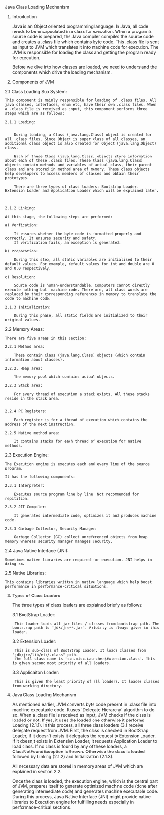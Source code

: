 Java Class Loading Mechanism


1. Introduction


	Java is an Object oriented programming language. In Java, all code needs to be encapsulated in a class for execution. When a program’s source code is prepared, the Java compiler compiles the source code and creates a .class file which contains byte code. This .class file is sent as input to JVM which translates it into machine code for execution. The JVM is responsible for loading the class and getting the program ready for execution.

	Before we dive into how classes are loaded, we need to understand the components which drive the loading mechanism. 


2. Components of JVM


2.1 Class Loading Sub System:


	This component is mainly responsible for loading of .class files. All java classes, interfaces, enum etc, have their own .class files. When a .class file is received as input, this component performs three steps which are as follows:

	2.1.1 Loading:


		During loading, a Class (java.lang.Class) object is created for all .class files. Since Object is super class of all classes, an additional class object is also created for Object (java.lang.Object) class. 

		Each of these Class (java.lang.Class) objects store information about each of these .class files. These Class (java.lang.Class) objects contain methods and variables of actual class, their parent class and are stored in method area of memory. These class objects help developers to access members of classes and obtain their prototypes.

		There are three types of class loaders: Bootstrap Loader, Extension Loader and Application Loader which will be explained later.



	2.1.2 Linking:

	At this stage, the following steps are performed:

	a) Verfication:

		It ensures whether the byte code is formatted properly and correctly. It ensures security and safety.
		If verification fails, an exception is generated.

	b) Preparation:

		During this step, all static variables are initialised to their default values. For example, default values for int and double are 0 and 0.0 respectively.

	c) Resolution:

		Source code is human-understandable. Computers cannot directly execute nothing but  machine code. Therefore, all class words are replaced by their corresponding references in memory to translate the code to machine code.

	2.1.3 Initialization:

		During this phase, all static fields are initialized to their original values.


2.2 Memory Areas:


	There are five areas in this section:

	2.2.1 Method area:

		These contain Class (java.lang.Class) objects (which contain information about classes).

	2.2.2. Heap area:

		The memory pool which contains actual objects.

	2.2.3 Stack area:

		For every thread of execution a stack exists. All these stacks reside in the stack area.


	2.2.4 PC Registers:

		Each register is for a thread of execution which contains the address of the next instruction.

	2.2.5 Native method area:

		It contains stacks for each thread of execution for native methods.


2.3 Execution Engine:


	The Execution engine is executes each and every line of the source program.

	It has the following components: 

	2.3.1 Interpreter:
		
		Executes source program line by line. Not recommended for repitition.

	2.3.2 JIT Compiler:
		
		It generates intermediate code, optimizes it and produces machine code.

	2.3.3 Garbage Collector, Security Manager: 
		
		Garbage Collector (GC) collect unreferenced objects from heap memory whereas security manager manages security.

2.4 Java Native Interface (JNI):


	Sometimes native libraries are required for execution. JNI helps in doing so.

2.5 Native Libraries:


	This contains libraries written in native language which help boost performance in performance-critical situations.


3. Types of Class Loaders

	The three types of class loaders are explained briefly as follows:
	
	3.1 BootStrap Loader:
		
		This loader loads all jar files / classes from bootstrap path. The bootstrap path is "jdk/jre/*.jar". Prioirty is always given to this loader.

	3.2 Extension Loader: 
		
		This is sub-class of BootStrap Loader. It loads classes from "jdk/jre/lib/etc/.class" path.
		The full class name is "sun.misc.Launcher$Extension.class". This is given second most priority of all loaders.

	3.3 Applicaiton Loader:

		This is given the least priority of all loaders. It loades classes from working directory. 


4. Java Class Loading Mechanism
	
	As mentioned earlier, JVM converts byte code present in .class file into machine executable code. It uses 'Delegate Hierarchy' algorithm to do so. When a .class file is received as input, JVM checks if the class is loaded or not. 
	If yes, it uses the loaded one otherwise it performs Loading (2.1.1). In this process, all three class loaders (3.) receive delegate request from JVM. First, the class is checked in BootStrap Loader, if it doesn't exists it delegates the request to Extension Loader. If it doesn;t exists in Extension Loader, it requests Application Loader to load class.
	If no class is found by any of these loaders, a ClassNotFoundException is thrown. Otherwise the class is loaded followed by Linking (2.1.2) and Initialization (2.1.3).

	All necessary data are stored in memory areas of JVM which are explained in section 2.2.

	Once the class is loaded, the execution engine, which is the central part of JVM, prepares itself to generate optimized machine code (done after generating intermediate code) and generates machine executable code.
	During this process, Java Native Interface (JNI) might provide native libraries to Execution engine for fulfilling needs especially in performace-critical sections.





